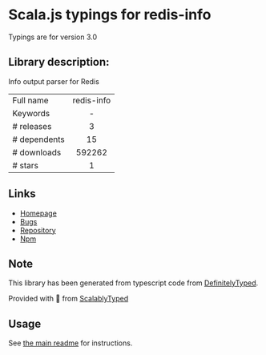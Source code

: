 
# Scala.js typings for redis-info

Typings are for version 3.0

## Library description:
Info output parser for Redis

|                    |                 |
| ------------------ | :-------------: |
| Full name          | redis-info |
| Keywords           | - |
| # releases         | 3 |
| # dependents       | 15 |
| # downloads        | 592262 |
| # stars            | 1 |

## Links
- [Homepage](https://github.com/FGRibreau/node-redis-info#readme)
- [Bugs](https://github.com/FGRibreau/node-redis-info/issues)
- [Repository](https://github.com/FGRibreau/node-redis-info)
- [Npm](https://www.npmjs.com/package/redis-info)
    


## Note
This library has been generated from typescript code from [DefinitelyTyped](https://definitelytyped.org).

Provided with :purple_heart: from [ScalablyTyped](https://github.com/oyvindberg/ScalablyTyped)

## Usage
See [the main readme](../../readme.md) for instructions.


